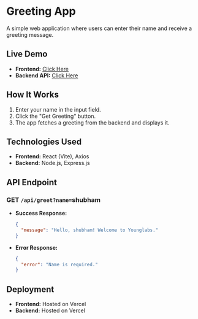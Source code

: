 # Greeting App

A simple web application where users can enter their name and receive a greeting message.

## Live Demo

- **Frontend:** [Click Here](https://young-labs-assigment-n6w1.vercel.app/)
- **Backend API:** [Click Here](https://young-labs-assigment.vercel.app/api/greet/?name=YourName)

## How It Works

1. Enter your name in the input field.
2. Click the "Get Greeting" button.
3. The app fetches a greeting from the backend and displays it.

## Technologies Used

- **Frontend:** React (Vite), Axios
- **Backend:** Node.js, Express.js

## API Endpoint

### GET `/api/greet?name=`shubham

- **Success Response:**
  ```json
  {
    "message": "Hello, shubham! Welcome to Younglabs."
  }
  ```
- **Error Response:**
  ```json
  {
    "error": "Name is required."
  }
  ```

## Deployment

- **Frontend:** Hosted on Vercel
- **Backend:** Hosted on Vercel


